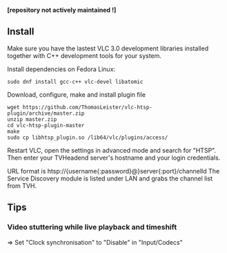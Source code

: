 **[repository not actively maintained !]**

## Install

Make sure you have the lastest VLC 3.0 development libraries installed together with C++ development tools for your system. 

Install dependencies on Fedora Linux:

```
sudo dnf install gcc-c++ vlc-devel libatomic
```

Download, configure, make and install plugin file

```
wget https://github.com/ThomasLeister/vlc-htsp-plugin/archive/master.zip
unzip master.zip
cd vlc-htsp-plugin-master
make
sudo cp libhtsp_plugin.so /lib64/vlc/plugins/access/
```

Restart VLC, open the settings in advanced mode and search for "HTSP". Then enter your TVHeadend server's hostname and your login credentials. 

URL format is htsp://{username{:password}@}server{:port}/channelId
The Service Discovery module is listed under LAN and grabs the channel list from TVH.

## Tips

### Video stuttering while live playback and timeshift

=> Set "Clock synchronisation" to "Disable" in "Input/Codecs"
